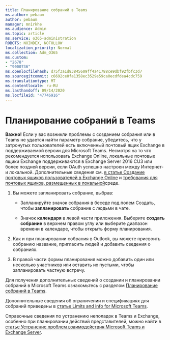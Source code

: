 ```yaml
---
title: Планирование собраний в Teams
ms.author: pebaum
author: pebaum
manager: mnirkhe
ms.audience: Admin
ms.topic: article
ms.service: o365-administration
ROBOTS: NOINDEX, NOFOLLOW
localization_priority: Normal
ms.collection: Adm_O365
ms.custom:
- "2678"
- "9000736"
ms.openlocfilehash: d75f3a1d83845609ff4a41788ce9dbf92fbfc3d7
ms.sourcegitcommit: c6692ce0fa1358ec3529e59ca0ecdfdea4cdc759
ms.translationtype: MT
ms.contentlocale: ru-RU
ms.lasthandoff: 09/14/2020
ms.locfileid: "47746916"
---
```

# <a name="schedule-a-meeting-in-teams"></a>Планирование собраний в Teams

**Важно!** Если у вас возникли проблемы с созданием собрания или в Teams не удается найти параметр собрание, убедитесь, что у затронутых пользователей есть включенный почтовый ящик Exchange в поддерживаемой версии для Microsoft Teams. Несмотря на то что рекомендуется использовать Exchange Online, локальные почтовые ящики Exchange поддерживаются в Exchange Server 2016 CU3 или более поздней версии, если OAuth успешно настроен между Интернет-и локальной. Дополнительные сведения см. [в статье Создание почтовых ящиков пользователей в Exchange Online](https://docs.microsoft.com/exchange/recipients-in-exchange-online/create-user-mailboxes) и [требования для почтовых ящиков, размещенных в локальной](https://docs.microsoft.com/microsoftteams/exchange-teams-interact#requirements-for-mailboxes-hosted-on-premises)среде. 

1. Вы можете запланировать собрание, выбрав:

    - Запланируйте значок собрания в беседе под полем Создать, чтобы **запланировать** собрание с людьми в чате.

    - Значок **календаря** в левой части приложения. Выберите **создать собрание** в верхнем правом углу или выберите диапазон времени в календаре, чтобы открыть форму планирования.

2. Как и при планировании собрания в Outlook, вы можете присвоить собранию название, пригласить людей и добавить сведения о собраниях.

3. В правой части формы планирования можно добавить один или несколько участников или оставить их пустыми, чтобы запланировать частную встречу.

Для получения дополнительных сведений о создании и планировании собраний в Microsoft Teams ознакомьтесь с разделом [Планирование собраний в Teams](https://support.office.com/article/Schedule-a-meeting-in-Teams-943507a9-8583-4c58-b5d2-8ec8265e04e5).

Дополнительные сведения об ограничении и спецификациях для собраний приведены в [статье Limits and info for Microsoft Teams](https://docs.microsoft.com/microsoftteams/limits-specifications-teams#meetings-and-calls).

Справочные сведения по устранению неполадок в Teams и Exchange, особенно при планировании действий представителей, можно найти в [статье Устранение проблем взаимодействия Microsoft Teams и Exchange Server](https://docs.microsoft.com/microsoftteams/troubleshoot/known-issues/teams-exchange-interaction-issue).